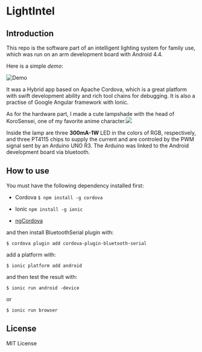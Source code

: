 # LightIntel

## Introduction

This repo is the software part of an intelligent lighting system for family use, which was run on an arm development board with Android 4.4.

Here is a simple *demo*:

![Demo](http://ww3.sinaimg.cn/mw690/a60a3287jw1f56m6vacwyg208t0g9tsf.gif)

It was a Hybrid app based on Apache Cordova, which is a great platform with swift development ability and rich tool chains for debugging. It is also a practise of Google Angular framework with Ionic.

As for the hardware part, I made a cute lampshade with the head of KoroSensei, one of my favorite anime character.![](http://ww4.sinaimg.cn/mw690/a60a3287jw1f56mbr7f34j20um1degrj.jpg)

Inside the lamp are three **300mA-1W** LED in the colors of RGB, respectively, and three PT4115 chips to supply the current and are controled by the PWM signal sent by an Arduino UNO R3. The Arduino was linked to the Android development board via bluetooth.

## How to use

You must have the following dependency installed first:

- Cordova `$ npm install -g cordova`

- Ionic `npm install -g ionic`

- [ngCordova](http://ngcordova.com)

and then install BluetoothSerial plugin with:

`$ cordova plugin add cordova-plugin-bluetooth-serial`

add a platform with:

`$ ionic platform add android`

and then test the result with:

`$ ionic run android -device`

or

`$ ionic run browser`

## License

MIT License
